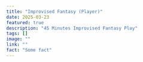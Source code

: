 ```yaml
---
title: "Improvised Fantasy (Player)"
date: 2025-03-23
featured: true
description: "45 Minutes Improvised Fantasy Play"
tags: []
image: ""
link: ""
fact: "Some fact"
---
```


